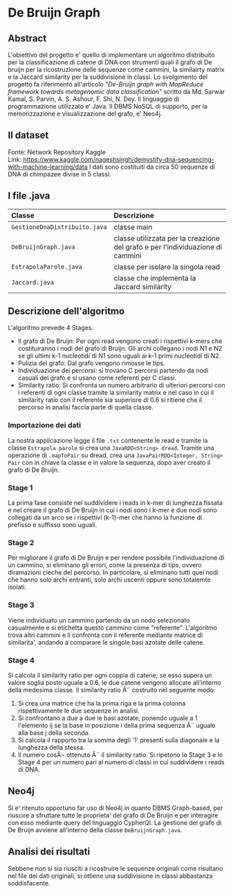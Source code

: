 # De Bruijn Graph


## Abstract

L'obiettivo del progetto e' quello di implementare un algoritmo distribuito per la classificazione di catene di DNA con strumenti quali il grafo di De bruijn per la ricostruzione delle sequenze come cammini, la similairty matrix e la Jaccard similarity per la suddivisione in classi.
Lo svolgimento del progetto fa riferimento all'articolo *"De-Bruijn graph with MapReduce framework towards metagenomic data classification"* scritto da Md. Sarwar Kamal, S. Parvin, A. S. Ashour, F. Shi, N. Dey.
Il linguaggio di programmazione utilizzato e' Java. Il DBMS NoSQL di supporto, per la memorizzazione e visualizzazione del grafo, e' Neo4j.


## Il dataset

Fonte: Network Repository Kaggle \
Link: https://www.kaggle.com/nageshsingh/demystify-dna-sequencing-with-machine-learning/data
I dati sono costituiti da circa 50 sequenze di DNA di chimpazee divise in 5 classi.


## I file .java

| Classe        | Descrizione           |
|:---------- |:------------- |
| `GestioneDnaDistribuito.java` | classe main |
| `DeBruijnGraph.java` | classe utilizzata per la creazione del grafo e per l'individuazione di cammini |
| `EstrapolaParole.java` | classe per isolare la singola read |
| `Jaccard.java` | classe che implementa la Jaccard similarity |


## Descrizione dell'algoritmo

L'algoritmo prevede 4 Stages. 
- Il grafo di De Bruijn: Per ogni read vengono creati i rispettivi k-mers che costituiranno i nodi del grafo di Bruijn. Gli archi collegano i nodi N1 e N2 se gli ultimi k-1 nucleotidi di N1 sono uguali ai k-1 primi nucleotidi di N2.
- Pulizia del grafo: Dal grafo vengono rimosse le tips.
- Individuazione dei percorsi: si trovano C percorsi partendo da nodi casuali del grafo e si usano come referenti per C classi.
- Similarity ratio: Si confronta un numero arbitrario di ulteriori percorsi con i referenti di ogni classe tramite la similarity matrix e nel caso in cui il similarity ratio con il referente sia superiore di 0.6 si ritiene che il percorso in analisi faccia parte di quella classe.


### Importazione dei dati 

La nostra applicazione legge il file `.txt` contenente le read e tramite la classe `Estrapola parole` si crea una `JavaRDD<String> dread`. Tramite una operazione di `.mapToPair` su dread, crea una `JavaPairRDD<Integer, String> Pair` con in chiave la classe e in valore la sequenza, dopo aver creato il grafo di De Bruijn.


### Stage 1

La prima fase consiste nel suddividere i reads in k-mer di lunghezza fissata e nel creare il grafo di De Bruijn in cui i nodi sono i k-mer e due nodi sono collegati da un arco se i rispettivi (k-1)-mer che hanno la funzione di prefisso e suffisso sono uguali.


### Stage 2

Per migliorare il grafo di De Bruijn e per rendere possibile l'individuazione di un cammino, si eliminano gli errori, come la presenza di tips, ovvero diramazioni cieche del percorso. In particolare, si eliminano tutti quei nodi che hanno solo archi entranti, solo archi uscenti oppure sono totalemte isolati.


### Stage 3

Viene individuato un cammino partendo da un nodo selezionato casualmente e si etichetta questo cammino come "referente".
L'algoritmo trova altri cammini e li confronta con il referente mediante matrice di similarita', andando a comparare le singole basi azotate delle catene.


### Stage 4

Si calcola il similarity ratio per ogni coppia di catene; se esso supera un valore soglia posto uguale a 0.6, le due catene vengono allocate all'interno della medesima classe. Il similarity ratio Ã¨ costruito nel seguente modo:
1. Si crea una matrice che ha la prima riga e la prima colonna rispettivamente le due sequenze in analisi.
2. Si confrontano a due a due le basi azotate, ponendo uguale a 1 l'elemento ij se la base in posizione i della prima sequenza Ã¨ uguale alla base j della seconda.
3. Si calcola il rapporto tra la somma degli '1' presenti sulla diagonale e la lunghezza della stessa.
4. Il numero cosÃ¬ ottenuto Ã¨ il similarity ratio.
Si ripetono lo Stage 3 e lo Stage 4 per un numero pari al numero di classi in cui suddividere i reads di DNA.


## Neo4j

Si e' ritenuto opportuno far uso di Neo4j in quanto DBMS Graph-based, per riuscire a sfruttare tutte le proprieta' del grafo di De Bruijn e per interagire con esso mediante query del linguaggio CypherQl.
La gestione del grafo di De Bruijn avviene all'interno della classe `DeBruijnGraph.java`.


## Analisi dei risultati
Sebbene non si sia riusciti a ricostruire le sequenze originali come risultano nel file dei dati originali, si ottiene una suddivisione in classi abbastanza soddisfacente.
